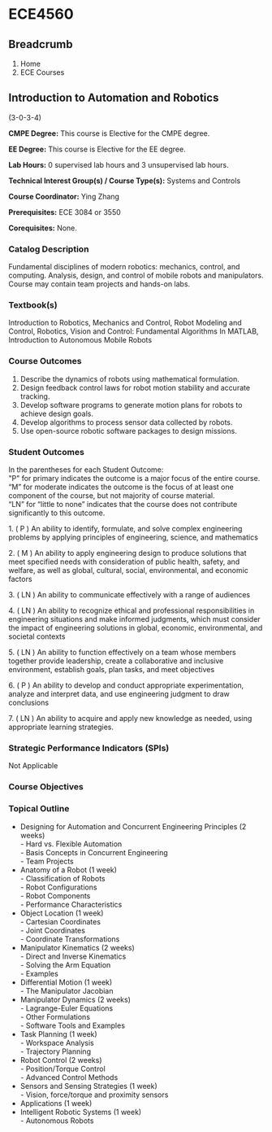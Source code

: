 #  ECE4560

## Breadcrumb

  1. Home
  2. ECE Courses

## Introduction to Automation and Robotics

(3-0-3-4)

**CMPE Degree:** This course is Elective for the CMPE degree.

**EE Degree:** This course is Elective for the EE degree.

**Lab Hours:** 0 supervised lab hours and 3 unsupervised lab hours.

**Technical Interest Group(s) / Course Type(s):** Systems and Controls

**Course Coordinator:** Ying Zhang

**Prerequisites:** ECE 3084 or 3550

**Corequisites:** None.

### Catalog Description

Fundamental disciplines of modern robotics: mechanics, control, and computing.
Analysis, design, and control of mobile robots and manipulators. Course may
contain team projects and hands-on labs.

### Textbook(s)

Introduction to Robotics, Mechanics and Control, Robot Modeling and Control,
Robotics, Vision and Control: Fundamental Algorithms In MATLAB, Introduction
to Autonomous Mobile Robots

### Course Outcomes

  1. Describe the dynamics of robots using mathematical formulation.
  2. Design feedback control laws for robot motion stability and accurate tracking.
  3. Develop software programs to generate motion plans for robots to achieve design goals.
  4. Develop algorithms to process sensor data collected by robots.
  5. Use open-source robotic software packages to design missions.

### Student Outcomes

In the parentheses for each Student Outcome:  
"P" for primary indicates the outcome is a major focus of the entire course.  
“M” for moderate indicates the outcome is the focus of at least one component
of the course, but not majority of course material.  
“LN” for “little to none” indicates that the course does not contribute
significantly to this outcome.

1\. ( P ) An ability to identify, formulate, and solve complex engineering
problems by applying principles of engineering, science, and mathematics

2\. ( M ) An ability to apply engineering design to produce solutions that
meet specified needs with consideration of public health, safety, and welfare,
as well as global, cultural, social, environmental, and economic factors

3\. ( LN ) An ability to communicate effectively with a range of audiences

4\. ( LN ) An ability to recognize ethical and professional responsibilities
in engineering situations and make informed judgments, which must consider the
impact of engineering solutions in global, economic, environmental, and
societal contexts

5\. ( LN ) An ability to function effectively on a team whose members together
provide leadership, create a collaborative and inclusive environment,
establish goals, plan tasks, and meet objectives

6\. ( P ) An ability to develop and conduct appropriate experimentation,
analyze and interpret data, and use engineering judgment to draw conclusions

7\. ( LN ) An ability to acquire and apply new knowledge as needed, using
appropriate learning strategies.

### Strategic Performance Indicators (SPIs)

Not Applicable

### Course Objectives

### Topical Outline

* Designing for Automation and Concurrent Engineering Principles (2 weeks)  
\- Hard vs. Flexible Automation  
\- Basis Concepts in Concurrent Engineering  
\- Team Projects  
* Anatomy of a Robot (1 week)  
\- Classification of Robots  
\- Robot Configurations  
\- Robot Components  
\- Performance Characteristics  
* Object Location (1 week)  
\- Cartesian Coordinates  
\- Joint Coordinates  
\- Coordinate Transformations  
* Manipulator Kinematics (2 weeks)  
\- Direct and Inverse Kinematics  
\- Solving the Arm Equation  
\- Examples  
* Differential Motion (1 week)  
\- The Manipulator Jacobian  
* Manipulator Dynamics (2 weeks)  
\- Lagrange-Euler Equations  
\- Other Formulations  
\- Software Tools and Examples  
* Task Planning (1 week)  
\- Workspace Analysis  
\- Trajectory Planning  
* Robot Control (2 weeks)  
\- Position/Torque Control  
\- Advanced Control Methods  
* Sensors and Sensing Strategies (1 week)  
\- Vision, force/torque and proximity sensors  
* Applications (1 week)  
* Intelligent Robotic Systems (1 week)  
\- Autonomous Robots

